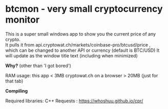 # btcmon - very small cryptocurrency monitor

This is a super small windows app to show you the current price of any crypto. <br>
It pulls it from api.cryptowat.ch/markets/coinbase-pro/btcusd/price , <br>
which can be changed to another API or currency (default is BTC/USD)
It will update as the window title text (including when minimized)

<b>Why?</b>
(other than 'I got bored')

RAM usage:
this app < 3MB
cryptowat.ch on a browser > 20MB (just for that tab) 

<b>Compiling</b>

Required libraries:
C++ Requests : https://whoshuu.github.io/cpr/

